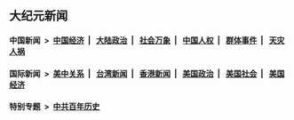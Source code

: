 ## 大纪元新闻

#### 中国新闻 &nbsp;>&nbsp; [中国经济](indexes/ncid283/README.md?10210045) &nbsp;| &nbsp; [大陆政治](indexes/ncid277/README.md?10210045) &nbsp;| &nbsp; [社会万象](indexes/ncid282/README.md?10210045) &nbsp;| &nbsp; [中国人权](indexes/ncid278/README.md?10210045) &nbsp;| &nbsp; [群体事件](indexes/ncid279/README.md?10210045) &nbsp;| &nbsp; [天灾人祸](indexes/ncid280/README.md?10210045)

#### 国际新闻 &nbsp;>&nbsp; [美中关系](indexes/nf1412576/README.md?10210045) &nbsp;| &nbsp; [台湾新闻](indexes/ncid1349361/README.md?10210045) &nbsp;| &nbsp; [香港新闻](indexes/ncid1349362/README.md?10210045) &nbsp;| &nbsp; [美国政治](indexes/ncid1078159/README.md?10210045) &nbsp;| &nbsp; [美国社会](indexes/ncid1078160/README.md?10210045) &nbsp;| &nbsp; [美国经济](indexes/ncid1078158/README.md?10210045)

#### 特别专题 &nbsp;>&nbsp; [中共百年历史](https://github.com/epoch-news/epoch-special/blob/master/README.md?10210045)  
